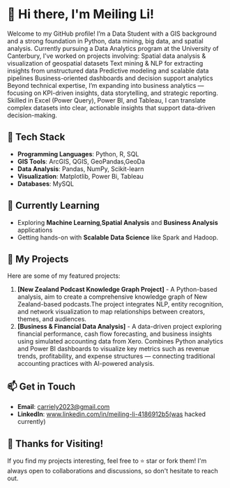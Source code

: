 # 👋 Hi there, I'm Meiling Li!

Welcome to my GitHub profile!
I’m a Data Student with a GIS background and a strong foundation in Python, data mining, big data, and spatial analysis. Currently pursuing a Data Analytics program at the University of Canterbury, I’ve worked on projects involving:
Spatial data analysis & visualization of geospatial datasets
Text mining & NLP for extracting insights from unstructured data
Predictive modeling and scalable data pipelines
Business-oriented dashboards and decision support analytics
Beyond technical expertise, I’m expanding into business analytics — focusing on KPI-driven insights, data storytelling, and strategic reporting. Skilled in Excel (Power Query), Power BI, and Tableau, I can translate complex datasets into clear, actionable insights that support data-driven decision-making.

## 🔧 Tech Stack
- **Programming Languages**: Python, R, SQL
- **GIS Tools**: ArcGIS, QGIS, GeoPandas,GeoDa
- **Data Analysis**: Pandas, NumPy, Scikit-learn
- **Visualization**: Matplotlib, Power Bi, Tableau
- **Databases**: MySQL


## 🌱 Currently Learning
- Exploring **Machine Learning**,**Spatial Analysis** and **Business Analysis** applications
- Getting hands-on with **Scalable Data Science** like Spark and Hadoop.

## 🚀 My Projects
Here are some of my featured projects:
1. **[New Zealand Podcast Knowledge Graph Project]** - A Python-based analysis, aim to create a comprehensive knowledge graph of New Zealand-based podcasts.The project integrates NLP, entity recognition, and network visualization to map relationships between creators, themes, and audiences.
2. **[Business & Financial Data Analysis]** - A data-driven project exploring financial performance, cash flow forecasting, and business insights using simulated accounting data from Xero.
Combines Python analytics and Power BI dashboards to visualize key metrics such as revenue trends, profitability, and expense structures — connecting traditional accounting practices with AI-powered analysis.

## 📫 Get in Touch
- **Email**: carriely2023@gmail.com
- **LinkedIn**: www.linkedin.com/in/meiling-li-4186912b5(was hacked currently)

## 🌟 Thanks for Visiting!
If you find my projects interesting, feel free to ⭐ star or fork them! I'm always open to collaborations and discussions, so don't hesitate to reach out.
